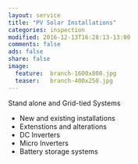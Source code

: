 ```yaml
---
layout: service
title: "PV Solar Installations"
categories: inspection
modified: 2016-12-13T16:28:13-13:00
comments: false
ads: false
share: false
image:
  feature:  branch-1600x800.jpg
  teaser:   branch-400x250.jpg
---
```

Stand alone and Grid-tied Systems  

 - New and existing installations
 - Extenstions and alterations
 - DC Inverters
 - Micro Inverters
 - Battery storage systems	

